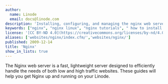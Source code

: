 ```yaml
---
author:
  name: Linode
  email: docs@linode.com
description: 'Installing, configuring, and managing the nginx web server for both static and dynamic content.'
keywords: ["nginx", "nginx linux", "nginx tutorials", " how to install nginx", " Linode", " configure nginx", " managing nginx", " cloud server", " install nginx on cloud server"]
license: '[CC BY-ND 4.0](https://creativecommons.org/licenses/by-nd/4.0)'
aliases: ['websites/nginx/index.cfm/','websites/nginx/']
published: 2009-12-14
title: 'Nginx'
show_in_lists: true
---
```


The Nginx web server is a fast, lightweight server designed to efficiently handle the needs of both low and high traffic websites. These guides will help you get Nginx up and running on your Linode.
